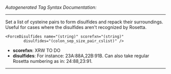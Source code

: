_Autogenerated Tag Syntax Documentation:_

---
Set a list of cysteine pairs to form disulfides and repack their surroundings. Useful for cases where the disulfides aren't recognized by Rosetta.

```
<ForceDisulfides name="(string)" scorefxn="(string)"
        disulfides="(colon_sep_size_pair_cslist)" />
```

-   **scorefxn**: XRW TO DO
-   **disulfides**: For instance: 23A:88A,22B:91B. Can also take regular Rosetta numbering as in: 24:88,23:91.

---
